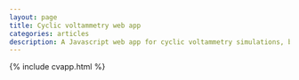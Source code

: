 ```yaml
---
layout: page
title: Cyclic voltammetry web app
categories: articles
description: A Javascript web app for cyclic voltammetry simulations, built with plotly.js
---
```


{% include cvapp.html %}
